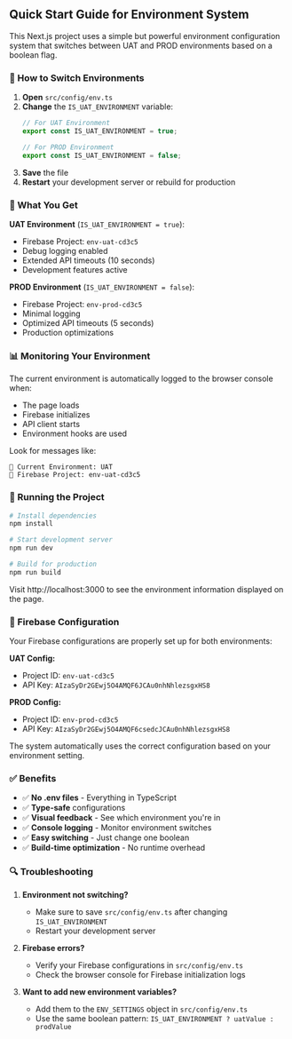 ## Quick Start Guide for Environment System

This Next.js project uses a simple but powerful environment configuration system that switches between UAT and PROD environments based on a boolean flag.

### 🔧 How to Switch Environments

1. **Open** `src/config/env.ts`
2. **Change** the `IS_UAT_ENVIRONMENT` variable:
   ```typescript
   // For UAT Environment
   export const IS_UAT_ENVIRONMENT = true;
   
   // For PROD Environment  
   export const IS_UAT_ENVIRONMENT = false;
   ```
3. **Save** the file
4. **Restart** your development server or rebuild for production

### 🎯 What You Get

**UAT Environment** (`IS_UAT_ENVIRONMENT = true`):
- Firebase Project: `env-uat-cd3c5`
- Debug logging enabled
- Extended API timeouts (10 seconds)
- Development features active

**PROD Environment** (`IS_UAT_ENVIRONMENT = false`):
- Firebase Project: `env-prod-cd3c5`
- Minimal logging
- Optimized API timeouts (5 seconds)
- Production optimizations

### 📊 Monitoring Your Environment

The current environment is automatically logged to the browser console when:
- The page loads
- Firebase initializes
- API client starts
- Environment hooks are used

Look for messages like:
```
🚀 Current Environment: UAT
📱 Firebase Project: env-uat-cd3c5
```

### 🚀 Running the Project

```bash
# Install dependencies
npm install

# Start development server
npm run dev

# Build for production
npm run build
```

Visit http://localhost:3000 to see the environment information displayed on the page.

### 📱 Firebase Configuration

Your Firebase configurations are properly set up for both environments:

**UAT Config:**
- Project ID: `env-uat-cd3c5`
- API Key: `AIzaSyDr2GEwj5O4AMQF6JCAu0nhNhlezsgxHS8`

**PROD Config:**
- Project ID: `env-prod-cd3c5`
- API Key: `AIzaSyDr2GEwj5O4AMQF6csedcJCAu0nhNhlezsgxHS8`

The system automatically uses the correct configuration based on your environment setting.

### ✅ Benefits

- ✅ **No .env files** - Everything in TypeScript
- ✅ **Type-safe** configurations
- ✅ **Visual feedback** - See which environment you're in
- ✅ **Console logging** - Monitor environment switches
- ✅ **Easy switching** - Just change one boolean
- ✅ **Build-time optimization** - No runtime overhead

### 🔍 Troubleshooting

1. **Environment not switching?** 
   - Make sure to save `src/config/env.ts` after changing `IS_UAT_ENVIRONMENT`
   - Restart your development server

2. **Firebase errors?**
   - Verify your Firebase configurations in `src/config/env.ts`
   - Check the browser console for Firebase initialization logs

3. **Want to add new environment variables?**
   - Add them to the `ENV_SETTINGS` object in `src/config/env.ts`
   - Use the same boolean pattern: `IS_UAT_ENVIRONMENT ? uatValue : prodValue`
